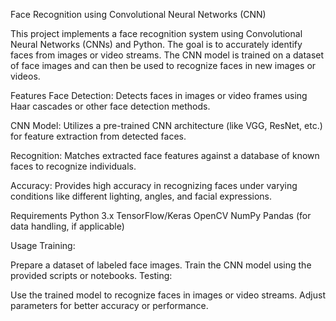Face Recognition using Convolutional Neural Networks (CNN)

This project implements a face recognition system using Convolutional Neural Networks (CNNs) and Python. The goal is to accurately identify faces from images or video streams. The CNN model is trained on a dataset of face images and can then be used to recognize faces in new images or videos.

Features
Face Detection: Detects faces in images or video frames using Haar cascades or other face detection methods.

CNN Model: Utilizes a pre-trained CNN architecture (like VGG, ResNet, etc.) for feature extraction from detected faces.

Recognition: Matches extracted face features against a database of known faces to recognize individuals.

Accuracy: Provides high accuracy in recognizing faces under varying conditions like different lighting, angles, and facial expressions.

Requirements
Python 3.x
TensorFlow/Keras
OpenCV
NumPy
Pandas (for data handling, if applicable)

Usage
Training:

Prepare a dataset of labeled face images.
Train the CNN model using the provided scripts or notebooks.
Testing:

Use the trained model to recognize faces in images or video streams.
Adjust parameters for better accuracy or performance.
